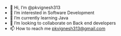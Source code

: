 - 👋 Hi, I’m @pkvignesh313
- 👀 I’m interested in Software Development
- 🌱 I’m currently learning Java
- 💞️ I’m looking to collaborate on Back end developers
- 📫 How to reach me pkvignesh313@gmail.com

<!---
pkvignesh313/pkvignesh313 is a ✨ special ✨ repository because its `README.md` (this file) appears on your GitHub profile.
You can click the Preview link to take a look at your changes.
--->
